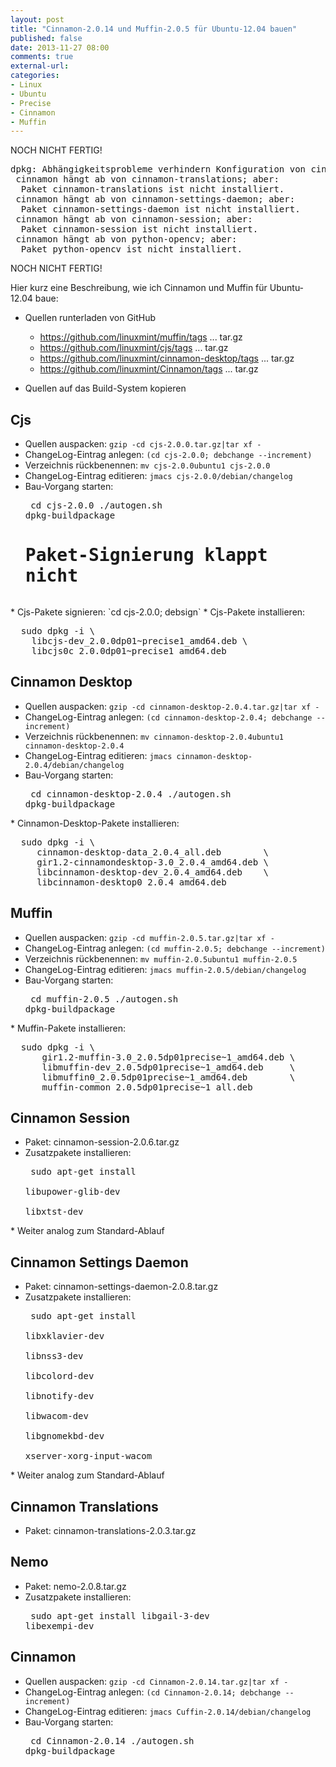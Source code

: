 ```yaml
---
layout: post
title: "Cinnamon-2.0.14 und Muffin-2.0.5 für Ubuntu-12.04 bauen"
published: false
date: 2013-11-27 08:00
comments: true
external-url: 
categories: 
- Linux
- Ubuntu
- Precise
- Cinnamon
- Muffin
---
```


NOCH NICHT FERTIG!
<pre>
dpkg: Abhängigkeitsprobleme verhindern Konfiguration von cinnamon:
 cinnamon hängt ab von cinnamon-translations; aber:
  Paket cinnamon-translations ist nicht installiert.
 cinnamon hängt ab von cinnamon-settings-daemon; aber:
  Paket cinnamon-settings-daemon ist nicht installiert.
 cinnamon hängt ab von cinnamon-session; aber:
  Paket cinnamon-session ist nicht installiert.
 cinnamon hängt ab von python-opencv; aber:
  Paket python-opencv ist nicht installiert.
</pre>
NOCH NICHT FERTIG!

Hier kurz eine Beschreibung, wie ich Cinnamon und Muffin für Ubuntu-12.04
baue:

* Quellen runterladen von GitHub

    * <https://github.com/linuxmint/muffin/tags> ... tar.gz
    * <https://github.com/linuxmint/cjs/tags> ... tar.gz
    * <https://github.com/linuxmint/cinnamon-desktop/tags> ... tar.gz
    * <https://github.com/linuxmint/Cinnamon/tags> ... tar.gz

* Quellen auf das Build-System kopieren

Cjs
---

* Quellen auspacken: `gzip -cd cjs-2.0.0.tar.gz|tar xf -`
* ChangeLog-Eintrag anlegen: `(cd cjs-2.0.0; debchange --increment)`
* Verzeichnis rückbenennen: `mv cjs-2.0.0ubuntu1 cjs-2.0.0`
* ChangeLog-Eintrag editieren: `jmacs cjs-2.0.0/debian/changelog`
* Bau-Vorgang starten:<pre>
  cd cjs-2.0.0
  ./autogen.sh
  dpkg-buildpackage
  # Paket-Signierung klappt nicht
</pre>
* Cjs-Pakete signieren: `cd cjs-2.0.0; debsign`
* Cjs-Pakete installieren:<pre>
  sudo dpkg -i \
    libcjs-dev_2.0.0dp01~precise1_amd64.deb \
    libcjs0c_2.0.0dp01~precise1_amd64.deb 
</pre>

Cinnamon Desktop
----------------

* Quellen auspacken: `gzip -cd cinnamon-desktop-2.0.4.tar.gz|tar xf -`
* ChangeLog-Eintrag anlegen: `(cd cinnamon-desktop-2.0.4; debchange --increment)`
* Verzeichnis rückbenennen: `mv cinnamon-desktop-2.0.4ubuntu1 cinnamon-desktop-2.0.4`
* ChangeLog-Eintrag editieren: `jmacs cinnamon-desktop-2.0.4/debian/changelog`
* Bau-Vorgang starten:<pre>
  cd cinnamon-desktop-2.0.4
  ./autogen.sh
  dpkg-buildpackage
</pre>
* Cinnamon-Desktop-Pakete installieren:<pre>
  sudo dpkg -i \
     cinnamon-desktop-data_2.0.4_all.deb        \
     gir1.2-cinnamondesktop-3.0_2.0.4_amd64.deb \
     libcinnamon-desktop-dev_2.0.4_amd64.deb    \
     libcinnamon-desktop0_2.0.4_amd64.deb
</pre>

Muffin
------

* Quellen auspacken: `gzip -cd muffin-2.0.5.tar.gz|tar xf -`
* ChangeLog-Eintrag anlegen: `(cd muffin-2.0.5; debchange --increment)`
* Verzeichnis rückbenennen: `mv muffin-2.0.5ubuntu1 muffin-2.0.5`
* ChangeLog-Eintrag editieren: `jmacs muffin-2.0.5/debian/changelog`
* Bau-Vorgang starten:<pre>
  cd muffin-2.0.5
  ./autogen.sh
  dpkg-buildpackage
</pre>
* Muffin-Pakete installieren:<pre>
  sudo dpkg -i \
      gir1.2-muffin-3.0_2.0.5dp01precise~1_amd64.deb \
      libmuffin-dev_2.0.5dp01precise~1_amd64.deb     \
      libmuffin0_2.0.5dp01precise~1_amd64.deb        \
      muffin-common_2.0.5dp01precise~1_all.deb 
</pre>

Cinnamon Session
----------------

* Paket: cinnamon-session-2.0.6.tar.gz
* Zusatzpakete installieren:<pre>
  sudo apt-get install \
    libupower-glib-dev \
    libxtst-dev
</pre>
* Weiter analog zum Standard-Ablauf

Cinnamon Settings Daemon
------------------------

* Paket: cinnamon-settings-daemon-2.0.8.tar.gz
* Zusatzpakete installieren:<pre>
  sudo apt-get install \
    libxklavier-dev    \
    libnss3-dev        \
    libcolord-dev      \
    libnotify-dev      \
    libwacom-dev       \
    libgnomekbd-dev    \
    xserver-xorg-input-wacom
</pre>
* Weiter analog zum Standard-Ablauf

Cinnamon Translations
---------------------

* Paket: cinnamon-translations-2.0.3.tar.gz

Nemo
----

* Paket: nemo-2.0.8.tar.gz
* Zusatzpakete installieren:<pre>
  sudo apt-get install libgail-3-dev libexempi-dev
</pre>

Cinnamon
--------

* Quellen auspacken: `gzip -cd Cinnamon-2.0.14.tar.gz|tar xf -`
* ChangeLog-Eintrag anlegen: `(cd Cinnamon-2.0.14; debchange --increment)`
* ChangeLog-Eintrag editieren: `jmacs Cuffin-2.0.14/debian/changelog`
* Bau-Vorgang starten:<pre>
  cd Cinnamon-2.0.14
  ./autogen.sh
  dpkg-buildpackage
</pre>
